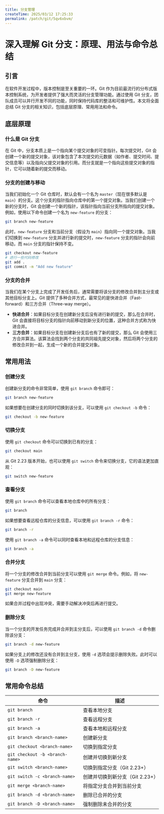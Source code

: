 ```yaml
---
title: 分支管理
createTime: 2025/03/12 17:25:33
permalink: /patch/git/5qv6xbvm/
---
```


# 深入理解 Git 分支：原理、用法与命令总结

## 引言
在软件开发过程中，版本控制是至关重要的一环。Git 作为目前最流行的分布式版本控制系统，为开发者提供了强大而灵活的分支管理功能。通过使用 Git 分支，团队成员可以并行开发不同的功能，同时保持代码库的整洁和可维护性。本文将全面总结 Git 分支的相关知识，包括底层原理、常用用法和命令。

## 底层原理
### 什么是 Git 分支
在 Git 中，分支本质上是一个指向某个提交对象的可变指针。每次提交时，Git 会创建一个新的提交对象，该对象包含了本次提交的元数据（如作者、提交时间、提交信息等）以及指向父提交对象的引用。而分支就是一个指向这些提交对象的指针，它可以随着新的提交而移动。

### 分支的创建与移动
当我们初始化一个 Git 仓库时，默认会有一个名为 `master`（现在很多默认是 `main`）的分支。这个分支的指针指向仓库中的第一个提交对象。当我们创建一个新的分支时，Git 会创建一个新的指针，该指针指向当前分支所指向的提交对象。例如，使用以下命令创建一个名为 `new-feature` 的分支：
```bash
git branch new-feature
```
此时，`new-feature` 分支和当前分支（假设为 `main`）指向同一个提交对象。当我们切换到 `new-feature` 分支并进行新的提交时，`new-feature` 分支的指针会向前移动，而 `main` 分支的指针保持不变。
```bash
git checkout new-feature
# 进行一些代码修改
git add .
git commit -m "Add new feature"
```

### 分支的合并
当我们在某个分支上完成了开发任务后，通常需要将该分支的修改合并到主分支或其他目标分支上。Git 提供了多种合并方式，最常见的是快进合并（Fast-forward）和三方合并（Three-way merge）。
- **快进合并**：如果目标分支在创建新分支后没有进行新的提交，那么在合并时，Git 会直接将目标分支的指针向前移动到新分支的位置，这种合并方式称为快进合并。
- **三方合并**：如果目标分支在创建新分支后也有了新的提交，那么 Git 会使用三方合并算法。该算法会找到两个分支的共同祖先提交对象，然后将两个分支的修改合并到一起，生成一个新的合并提交对象。

## 常用用法
### 创建分支
创建新分支的命令非常简单，使用 `git branch` 命令即可：
```bash
git branch new-feature
```
如果想要在创建分支的同时切换到该分支，可以使用 `git checkout -b` 命令：
```bash
git checkout -b new-feature
```

### 切换分支
使用 `git checkout` 命令可以切换到已有的分支：
```bash
git checkout main
```
从 Git 2.23 版本开始，也可以使用 `git switch` 命令来切换分支，它的语法更加直观：
```bash
git switch new-feature
```

### 查看分支
使用 `git branch` 命令可以查看本地仓库中的所有分支：
```bash
git branch
```
如果想要查看远程仓库的分支信息，可以使用 `git branch -r` 命令：
```bash
git branch -r
```
使用 `git branch -a` 命令可以同时查看本地和远程仓库的分支信息：
```bash
git branch -a
```

### 合并分支
将一个分支的修改合并到当前分支可以使用 `git merge` 命令。例如，将 `new-feature` 分支合并到 `main` 分支：
```bash
git checkout main
git merge new-feature
```
如果合并过程中出现冲突，需要手动解决冲突后再进行提交。

### 删除分支
当一个分支的开发任务完成并合并到主分支后，可以使用 `git branch -d` 命令删除该分支：
```bash
git branch -d new-feature
```
如果分支上的修改还没有合并到主分支，使用 `-d` 选项会提示删除失败。此时可以使用 `-D` 选项强制删除分支：
```bash
git branch -D new-feature
```

## 常用命令总结
| 命令 | 描述 |
| --- | --- |
| `git branch` | 查看本地分支 |
| `git branch -r` | 查看远程分支 |
| `git branch -a` | 查看本地和远程分支 |
| `git branch <branch-name>` | 创建新分支 |
| `git checkout <branch-name>` | 切换到指定分支 |
| `git checkout -b <branch-name>` | 创建并切换到新分支 |
| `git switch <branch-name>` | 切换到指定分支（Git 2.23+） |
| `git switch -c <branch-name>` | 创建并切换到新分支（Git 2.23+） |
| `git merge <branch-name>` | 将指定分支合并到当前分支 |
| `git branch -d <branch-name>` | 删除已合并的分支 |
| `git branch -D <branch-name>` | 强制删除未合并的分支 |

